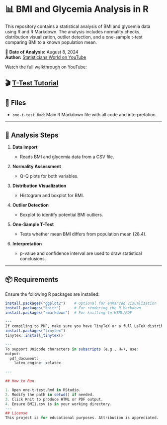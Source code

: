 # 📊 BMI and Glycemia Analysis in R

This repository contains a statistical analysis of BMI and glycemia data using R and R Markdown. The analysis includes normality checks, distribution visualization, outlier detection, and a one-sample t-test comparing BMI to a known population mean.

📅 **Date of Analysis:** August 8, 2024  
 **Author:** [Statisticians World on YouTube](https://www.youtube.com/@statisticiansworld8912)

Watch the full walkthrough on YouTube:

🎬 [T-Test Tutorial](https://youtu.be/oWWdH7AsdB0?si=b3O1BXV7_aayOmII)
---

## 📁 Files

- `one-t-test.Rmd`: Main R Markdown file with all code and interpretation.
---

## 🧪 Analysis Steps

1. **Data Import**  
   - Reads BMI and glycemia data from a CSV file.

2. **Normality Assessment**  
   - Q-Q plots for both variables.

3. **Distribution Visualization**  
   - Histogram and boxplot for BMI.

4. **Outlier Detection**  
   - Boxplot to identify potential BMI outliers.

5. **One-Sample T-Test**  
   - Tests whether mean BMI differs from population mean (28.4).

6. **Interpretation**  
   - p-value and confidence interval are used to draw statistical conclusions.

---

## 📦 Requirements

Ensure the following R packages are installed:

```r
install.packages("ggplot2")    # Optional for enhanced visualization
install.packages("knitr")      # For rendering the R Markdown
install.packages("rmarkdown")  # For knitting to HTML/PDF

---
If compiling to PDF, make sure you have TinyTeX or a full LaTeX distribution installed:
install.packages("tinytex")
tinytex::install_tinytex()

---
To support Unicode characters in subscripts (e.g., H₀), use:
output:
  pdf_document:
    latex_engine: xelatex

---

## How to Run

1. Open one-t-test.Rmd in RStudio.
2. Modify the path in setwd() if needed.
3. Click Knit to produce HTML or PDF output.
4. Ensure BMI1.csv is in your working directory.
---
## License
This project is for educational purposes. Attribution is appreciated.
